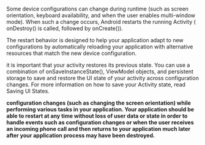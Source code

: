 Some device configurations can change during runtime (such as screen orientation, keyboard availability, and when the user enables multi-window mode). When such a change occurs, Android restarts the running Activity ( onDestroy() is called, followed by onCreate()). 

The restart behavior is designed to help your application adapt to new configurations by automatically reloading your application with alternative resources that match the new device configuration.

it is important that your activity restores its previous state. You can use a combination of onSaveInstanceState(), ViewModel objects, and persistent storage to save and restore the UI state of your activity across configuration changes. For more information on how to save your Activity state, read Saving UI States.


**configuration changes (such as changing the screen orientation) while performing various tasks in your application. Your application should be able to restart at any time without loss of user data or state in order to handle events such as configuration changes or when the user receives an incoming phone call and then returns to your application much later after your application process may have been destroyed.**
